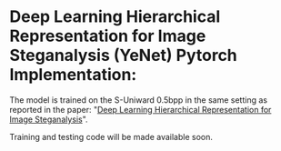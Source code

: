 # Deep Learning Hierarchical Representation for Image Steganalysis (YeNet) Pytorch Implementation:

The model is trained on the S-Uniward 0.5bpp in the same setting as reported in the paper:
"[Deep Learning Hierarchical Representation for Image Steganalysis](https://ieeexplore.ieee.org/stamp/stamp.jsp?tp=&arnumber=7937836)".

Training and testing code will be made available soon.


